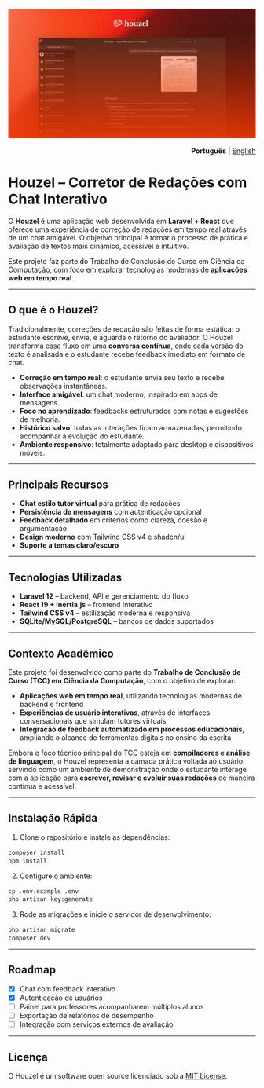 <p align="center">
  <a href="https://houzel.com.br">
    <img src="https://github.com/HouzelAI/houzel/blob/main/public/assets/img/houzel-cover.png" />
  </a>
</p>

<p align="right">
  <b>Português</b> | <a href="./README.en.md">English</a>
</p>

# Houzel – Corretor de Redações com Chat Interativo

O **Houzel** é uma aplicação web desenvolvida em **Laravel + React** que oferece uma experiência de correção de redações em tempo real através de um chat amigável.
O objetivo principal é tornar o processo de prática e avaliação de textos mais dinâmico, acessível e intuitivo.

Este projeto faz parte do Trabalho de Conclusão de Curso em Ciência da Computação, com foco em explorar tecnologias modernas de **aplicações web em tempo real**.

---

## O que é o Houzel?

Tradicionalmente, correções de redação são feitas de forma estática: o estudante escreve, envia, e aguarda o retorno do avaliador.
O Houzel transforma esse fluxo em uma **conversa contínua**, onde cada versão do texto é analisada e o estudante recebe feedback imediato em formato de chat.

* **Correção em tempo real**: o estudante envia seu texto e recebe observações instantâneas.
* **Interface amigável**: um chat moderno, inspirado em apps de mensagens.
* **Foco no aprendizado**: feedbacks estruturados com notas e sugestões de melhoria.
* **Histórico salvo**: todas as interações ficam armazenadas, permitindo acompanhar a evolução do estudante.
* **Ambiente responsivo**: totalmente adaptado para desktop e dispositivos móveis.

---

## Principais Recursos

* **Chat estilo tutor virtual** para prática de redações
* **Persistência de mensagens** com autenticação opcional
* **Feedback detalhado** em critérios como clareza, coesão e argumentação
* **Design moderno** com Tailwind CSS v4 e shadcn/ui
* **Suporte a temas claro/escuro**

---

## Tecnologias Utilizadas

* **Laravel 12** – backend, API e gerenciamento do fluxo
* **React 19 + Inertia.js** – frontend interativo
* **Tailwind CSS v4** – estilização moderna e responsiva
* **SQLite/MySQL/PostgreSQL** – bancos de dados suportados

---

## Contexto Acadêmico

Este projeto foi desenvolvido como parte do **Trabalho de Conclusão de Curso (TCC) em Ciência da Computação**, com o objetivo de explorar:

* **Aplicações web em tempo real**, utilizando tecnologias modernas de backend e frontend
* **Experiências de usuário interativas**, através de interfaces conversacionais que simulam tutores virtuais
* **Integração de feedback automatizado em processos educacionais**, ampliando o alcance de ferramentas digitais no ensino da escrita

Embora o foco técnico principal do TCC esteja em **compiladores e análise de linguagem**, o Houzel representa a camada prática voltada ao usuário, servindo como um ambiente de demonstração onde o estudante interage com a aplicação para **escrever, revisar e evoluir suas redações** de maneira contínua e acessível.

---

## Instalação Rápida

1. Clone o repositório e instale as dependências:

```bash
composer install
npm install
```

2. Configure o ambiente:

```bash
cp .env.example .env
php artisan key:generate
```

3. Rode as migrações e inicie o servidor de desenvolvimento:

```bash
php artisan migrate
composer dev
```

---

## Roadmap

* [x] Chat com feedback interativo
* [x] Autenticação de usuários
* [ ] Painel para professores acompanharem múltiplos alunos
* [ ] Exportação de relatórios de desempenho
* [ ] Integração com serviços externos de avaliação

---

## Licença

O Houzel é um software open source licenciado sob a [MIT License](LICENSE.md).
